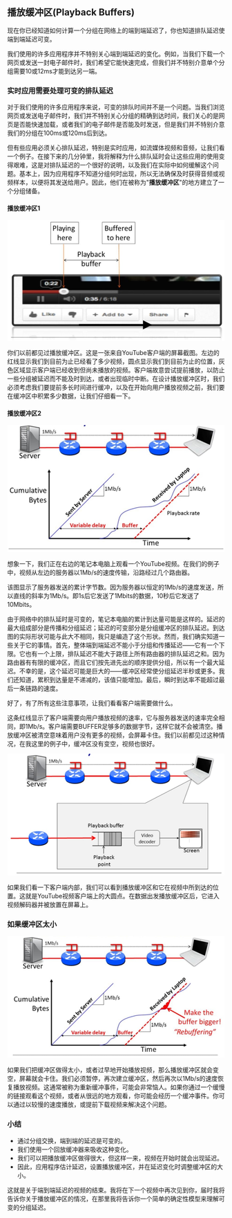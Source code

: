 ## 播放缓冲区(Playback Buffers)

现在你已经知道如何计算一个分组在网络上的端到端延迟了，你也知道排队延迟使端到端延迟可变。

我们使用的许多应用程序并不特别关心端到端延迟的变化。例如，当我们下载一个网页或发送一封电子邮件时，我们希望它能快速完成，但我们并不特别介意单个分组需要10或12ms才能到达另一端。



### 实时应用需要处理可变的排队延迟

对于我们使用的许多应用程序来说，可变的排队时间并不是一个问题。当我们浏览网页或发送电子邮件时，我们并不特别关心分组的精确到达时间，我们关心的是网页是否能快速加载，或者我们的电子邮件是否能及时发送，但是我们并不特别介意我们的分组在100ms或120ms后到达。

但有些应用必须关心排队延迟，特别是实时应用，如流媒体视频和音频，让我们看一个例子。在接下来的几分钟里，我将解释为什么排队延时会让这些应用的使用变得艰难，这是对排队延迟的一个很好的说明，以及我们在实际中如何缓解这个问题。基本上，因为应用程序不知道分组何时出现，所以无法确保及时获得音频或视频样本，以便将其发送给用户。因此，他们在被称为"**播放缓冲区**"的地方建立了一个分组储备。



#### 播放缓冲区1

![](../.gitbook/Unit3-Packet-Switching/2.5/1.jpg)

你们以前都见过播放缓冲区。这是一张来自YouTube客户端的屏幕截图。左边的红线显示我们到目前为止已经看了多少视频，圆点显示我们到目前为止的位置，灰色区域显示客户端已经收到但尚未播放的视频。客户端故意尝试提前播放，以防止一些分组被延迟而不能及时到达，或者出现临时中断。在设计播放缓冲区时，我们必须考虑我们要提前多长时间进行缓冲，以及在开始向用户播放视频之前，我们要在缓冲区中积累多少数据，让我们仔细看一下。



#### 播放缓冲区2

![](../.gitbook/Unit3-Packet-Switching/2.5/2.jpg)

想象一下，我们正在右边的笔记本电脑上观看一个YouTube视频。在我们的例子中，视频从左边的服务器以1Mb/s的速度传输，沿路经过几个路由器。

该图显示了服务器发送的累计字节数。因为服务器以恒定的1Mb/s的速度发送，所以直线的斜率为1Mb/s。即1s后它发送了1Mbits的数据，10秒后它发送了10Mbits。

由于网络中的排队延时是可变的，笔记本电脑的累计到达量可能是这样的。延迟的最大组成部分是传播和分组延迟；延迟的可变部分是分组缓冲区的排队延迟。到达图的实际形状可能与此大不相同，我只是编造了这个形状。然而，我们确实知道一些关于它的事情。首先，整体端到端延迟不能小于分组和传播延迟——它有一个下限。它也有一个上限，排队延迟不能大于路径上所有路由器的排队延迟之和。因为路由器有有限的缓冲区，而且它们按先进先出的顺序提供分组，所以有一个最大延迟。不幸的是，这个延迟可能是巨大的——缓冲区经常使分组延迟半秒或更多。我们还知道，累积到达量是不递减的，该值只能增加。最后，瞬时到达率不能超过最后一条链路的速度。

好了，有了所有这些注意事项，让我们看看客户端需要做什么。

这条红线显示了客户端需要向用户播放视频的速率，它与服务器发送的速率完全相同，即1Mb/s。客户端需要BUFFER足够多的数据字节，这样它就不会被清空。播放缓冲区被清空意味着用户没有更多的视频，会屏幕卡住。我们以前都见过这种情况，在我这里的例子中，缓冲区没有变空，视频也很好。

![](../.gitbook/Unit3-Packet-Switching/2.5/3.jpg)

如果我们看一下客户端内部，我们可以看到播放缓冲区和它在视频中所到达的位置。这就是YouTube视频客户端上的大圆点。在数据出发播放缓冲区后，它进入视频解码器并被放置在屏幕上。



### 如果缓冲区太小

![](../.gitbook/Unit3-Packet-Switching/2.5/4.jpg)

如果我们把缓冲区做得太小，或者过早地开始播放视频，那么播放缓冲区就会变空，屏幕就会卡住。我们必须暂停，再次建立缓冲区，然后再次以1Mb/s的速度恢复播放视频。这通常被称为重新缓冲事件，可能会非常恼人。如果你通过一个缓慢的链接观看这个视频，或者从很远的地方观看，你可能会经历一个缓冲事件。你可以通过以较慢的速度播放，或提前下载视频来解决这个问题。



### 小结

- 通过分组交换，端到端的延迟是可变的。
- 我们使用一个回放缓冲器来吸收这种变化。
- 我们可以把播放缓冲区做得很大，但这样一来，视频在开始时就会出现延迟。
- 因此，应用程序估计延迟，设置播放缓冲区，并在延迟变化时调整缓冲区的大小。

这就是关于端到端延迟的视频的结束。我将在下一个视频中再次见到你，届时我将告诉你关于播放缓冲区的情况，在那里我将告诉你一个简单的确定性模型来理解可变的分组延迟。

